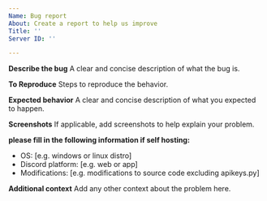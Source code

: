 ```yaml
---
Name: Bug report
About: Create a report to help us improve
Title: ''
Server ID: ''

---
```


**Describe the bug**
A clear and concise description of what the bug is.

**To Reproduce**
Steps to reproduce the behavior.

**Expected behavior**
A clear and concise description of what you expected to happen.

**Screenshots**
If applicable, add screenshots to help explain your problem.

**please fill in the following information if self hosting:**

- OS: [e.g. windows or linux distro]
- Discord platform: [e.g. web or app]
- Modifications: [e.g. modifications to source code excluding apikeys.py]

**Additional context**
Add any other context about the problem here.
